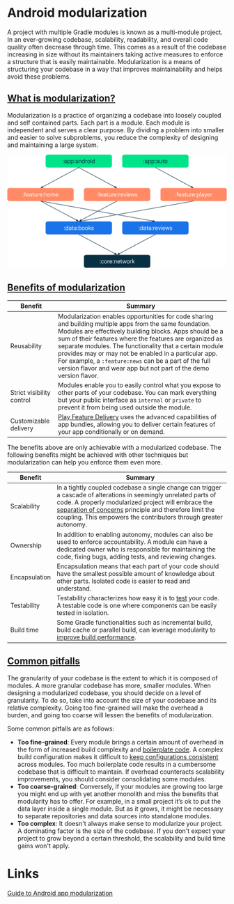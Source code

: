 # Android modularization
A project with multiple Gradle modules is known as a multi-module project. In an ever-growing codebase, scalability, readability, and overall code quality often decrease through time. This comes as a result of the codebase increasing in size without its maintainers taking active measures to enforce a structure that is easily maintainable. Modularization is a means of structuring your codebase in a way that improves maintainability and helps avoid these problems.

## [What is modularization?](https://developer.android.com/topic/modularization#what-is-modularization)
Modularization is a practice of organizing a codebase into loosely coupled and self contained parts. Each part is a module. Each module is independent and serves a clear purpose. By dividing a problem into smaller and easier to solve subproblems, you reduce the complexity of designing and maintaining a large system.

![](./res/modularization_dependency_graph.png "Modularization dependency graph")

## [Benefits of modularization](https://developer.android.com/topic/modularization#benefits)

| Benefit | Summary |
|---|---|
| Reusability | Modularization enables opportunities for code sharing and building multiple apps from the same foundation. Modules are effectively building blocks. Apps should be a sum of their features where the features are organized as separate modules. The functionality that a certain module provides may or may not be enabled in a particular app. For example, a `:feature:news` can be a part of the full version flavor and wear app but not part of the demo version flavor. |
| Strict visibility control	 |  Modules enable you to easily control what you expose to other parts of your codebase. You can mark everything but your public interface as `internal` or `private` to prevent it from being used outside the module.  |
| Customizable delivery	| [Play Feature Delivery](https://developer.android.com/guide/playcore/feature-delivery) uses the advanced capabilities of app bundles, allowing you to deliver certain features of your app conditionally or on demand. |

The benefits above are only achievable with a modularized codebase. The following benefits might be achieved with other techniques but modularization can help you enforce them even more.

| Benefit | Summary |
|---|---|
| Scalability | In a tightly coupled codebase a single change can trigger a cascade of alterations in seemingly unrelated parts of code. A properly modularized project will embrace the [separation of concerns](https://en.wikipedia.org/wiki/Separation_of_concerns) principle and therefore limit the coupling. This empowers the contributors through greater autonomy. |
| Ownership | In addition to enabling autonomy, modules can also be used to enforce accountability. A module can have a dedicated owner who is responsible for maintaining the code, fixing bugs, adding tests, and reviewing changes. |
| Encapsulation | Encapsulation means that each part of your code should have the smallest possible amount of knowledge about other parts. Isolated code is easier to read and understand. |
| Testability | Testability characterizes how easy it is to [test](https://developer.android.com/training/testing) your code. A testable code is one where components can be easily tested in isolation. |
| Build time | Some Gradle functionalities such as incremental build, build cache or parallel build, can leverage modularity to [improve build performance](https://developer.android.com/studio/build/optimize-your-build). |

## [Common pitfalls](https://developer.android.com/topic/modularization#common-pitfalls)
The granularity of your codebase is the extent to which it is composed of modules. A more granular codebase has more, smaller modules. When designing a modularized codebase, you should decide on a level of granularity. To do so, take into account the size of your codebase and its relative complexity. Going too fine-grained will make the overhead a burden, and going too coarse will lessen the benefits of modularization.

Some common pitfalls are as follows:
- **Too fine-grained**: Every module brings a certain amount of overhead in the form of increased build complexity and [boilerplate code](https://en.wikipedia.org/wiki/Boilerplate_code). A complex build configuration makes it difficult to [keep configurations consistent](https://developer.android.com/topic/modularization/patterns#consistent-configuration) across modules. Too much boilerplate code results in a cumbersome codebase that is difficult to maintain. If overhead counteracts scalability improvements, you should consider consolidating some modules.
- **Too coarse-grained**: Conversely, if your modules are growing too large you might end up with yet another monolith and miss the benefits that modularity has to offer. For example, in a small project it’s ok to put the data layer inside a single module. But as it grows, it might be necessary to separate repositories and data sources into standalone modules.
- **Too complex**: It doesn't always make sense to modularize your project. A dominating factor is the size of the codebase. If you don't expect your project to grow beyond a certain threshold, the scalability and build time gains won't apply.

# Links
[Guide to Android app modularization](https://developer.android.com/topic/modularization)
